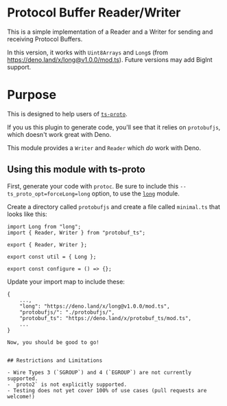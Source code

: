 # Protocol Buffer Reader/Writer

This is a simple implementation of a Reader and a Writer for sending and
receiving Protocol Buffers.

In this version, it works with `Uint8Arrays` and `Long`s (from
https://deno.land/x/long@v1.0.0/mod.ts). Future versions may add BigInt support.

# Purpose

This is designed to help users of [`ts-proto`](https://github.com/stephenh/ts-proto).

If you us this plugin to generate code, you'll see that it relies on `protobufjs`, which doesn't work great with Deno.

This module provides a `Writer` and `Reader` which _do_ work with Deno.

## Using this module with ts-proto

First, generate your code with `protoc`. Be sure to include this `--ts_proto_opt=forceLong=long` option, to use the [`long`](https://deno.land/x/long@v1.0.0/mod.ts) module.

Create a directory called `protobufjs` and create a file called `minimal.ts` that looks like this:

```
import Long from "long";
import { Reader, Writer } from "protobuf_ts";

export { Reader, Writer };

export const util = { Long };

export const configure = () => {};
```

Update your import map to include these:

```
{
    ...,
    "long": "https://deno.land/x/long@v1.0.0/mod.ts",
    "protobufjs/": "./protobufjs/",
    "protobuf_ts": "https://deno.land/x/protobuf_ts/mod.ts",
    ...
}

Now, you should be good to go!


## Restrictions and Limitations

- Wire Types 3 (`SGROUP`) and 4 (`EGROUP`) are not currently supported.
- `proto2` is not explicitly supported.
- Testing does not yet cover 100% of use cases (pull requests are welcome!)
```
